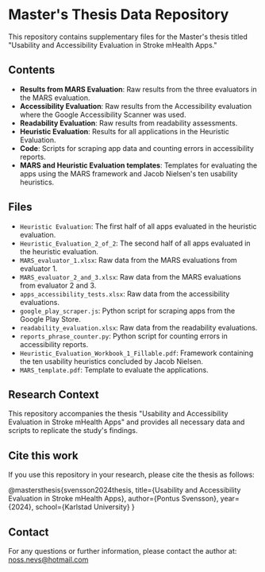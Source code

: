 # Master's Thesis Data Repository

This repository contains supplementary files for the Master's thesis titled "Usability and Accessibility Evaluation in Stroke mHealth Apps."

## Contents

- **Results from MARS Evaluation**: Raw results from the three evaluators in the MARS evaluation.
- **Accessibility Evaluation**: Raw results from the Accessibility evaluation where the Google Accessibility Scanner was used.
- **Readability Evaluation**: Raw results from readability assessments.
- **Heuristic Evaluation**: Results for all applications in the Heuristic Evaluation.
- **Code**: Scripts for scraping app data and counting errors in accessibility reports.
- **MARS and Heuristic Evaluation templates**: Templates for evaluating the apps using the MARS framework and Jacob Nielsen's ten usability heuristics.

## Files

- `Heuristic Evaluation`: The first half of all apps evaluated in the heuristic evaluation.
- `Heuristic_Evaluation_2_of_2`: The second half of all apps evaluated in the heuristic evaluation.
- `MARS_evaluator_1.xlsx`: Raw data from the MARS evaluations from evaluator 1.
- `MARS_evaluator_2_and_3.xlsx`: Raw data from the MARS evaluations from evaluator 2 and 3.
- `apps_accessibility_tests.xlsx`: Raw data from the accessibility evaluations.
- `google_play_scraper.js`: Python script for scraping apps from the Google Play Store.
- `readability_evaluation.xlsx`: Raw data from the readability evaluations.
- `reports_phrase_counter.py`: Python script for counting errors in accessibility reports.
- `Heuristic_Evaluation_Workbook_1_Fillable.pdf`: Framework containing the ten usability heuristics concluded by Jacob Nielsen.
- `MARS_template.pdf`: Template to evaluate the applications.

## Research Context

This repository accompanies the thesis "Usability and Accessibility Evaluation in Stroke mHealth Apps" and provides all necessary data and scripts to replicate the study's findings.

## Cite this work

If you use this repository in your research, please cite the thesis as follows:

@mastersthesis{svensson2024thesis,
title={Usability and Accessibility Evaluation in Stroke mHealth Apps},
author={Pontus Svensson},
year={2024},
school={Karlstad University}
}


## Contact

For any questions or further information, please contact the author at: [noss.nevs@hotmail.com](mailto:noss.nevs@hotmail.com)
